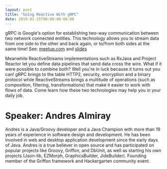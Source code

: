 ```yaml
---
layout: post
title: "Going Reactive With gRPC"
date: 2019-01-15T00:00:00-08:00
---
```


gRPC is Google's option for establishing two-way communication between two network connected entities. This technology allows you to stream data from one side to the other and back again, or to/from both sides at the same time!
See: [meetup.com](https://www.meetup.com/seajug/events/257801491/) and [slides](https://www.slideshare.net/aalmiray/going-reactive-with-grpc)

Meanwhile ReactiveStreams implementations such as RxJava and Project Reactor let you define data pipelines that send data cross the wire. What if it were possible to combine both? Well you're in luck because it turns out you can! gRPC brings to the table HTTP2, security, encryption and a binary protocol while ReactiveStreams brings a multitude of operations (such as composition, filtering, transformations) that make it easier to work with flows of data. Come learn how these two technologies may help you in your daily job.

# Speaker: Andres Almiray

Andres is a Java/Groovy developer and a Java Champion with more than 19 years of experience in software design and development. He has been involved in web and desktop application development since the early days of Java. Andres is a true believer in open source and has participated on popular projects like Groovy, Griffon, and DbUnit, as well as starting his own projects (Json-lib, EZMorph, GraphicsBuilder, JideBuilder). Founding member of the Griffon framework and Hackergarten community event.

